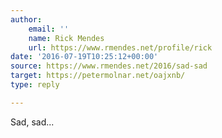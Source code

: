 ```yaml
---
author:
    email: ''
    name: Rick Mendes
    url: https://www.rmendes.net/profile/rick
date: '2016-07-19T10:25:12+00:00'
source: https://www.rmendes.net/2016/sad-sad
target: https://petermolnar.net/oajxnb/
type: reply

---
```


Sad, sad...